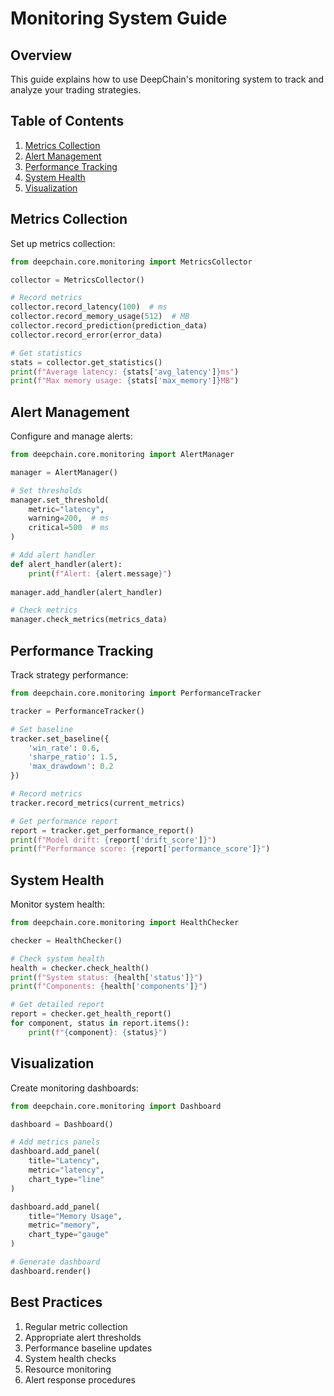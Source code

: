 # Monitoring System Guide

## Overview

This guide explains how to use DeepChain's monitoring system to track and analyze your trading strategies.

## Table of Contents

1. [Metrics Collection](#metrics-collection)
2. [Alert Management](#alert-management)
3. [Performance Tracking](#performance-tracking)
4. [System Health](#system-health)
5. [Visualization](#visualization)

## Metrics Collection

Set up metrics collection:

```python
from deepchain.core.monitoring import MetricsCollector

collector = MetricsCollector()

# Record metrics
collector.record_latency(100)  # ms
collector.record_memory_usage(512)  # MB
collector.record_prediction(prediction_data)
collector.record_error(error_data)

# Get statistics
stats = collector.get_statistics()
print(f"Average latency: {stats['avg_latency']}ms")
print(f"Max memory usage: {stats['max_memory']}MB")
```

## Alert Management

Configure and manage alerts:

```python
from deepchain.core.monitoring import AlertManager

manager = AlertManager()

# Set thresholds
manager.set_threshold(
    metric="latency",
    warning=200,  # ms
    critical=500  # ms
)

# Add alert handler
def alert_handler(alert):
    print(f"Alert: {alert.message}")
    
manager.add_handler(alert_handler)

# Check metrics
manager.check_metrics(metrics_data)
```

## Performance Tracking

Track strategy performance:

```python
from deepchain.core.monitoring import PerformanceTracker

tracker = PerformanceTracker()

# Set baseline
tracker.set_baseline({
    'win_rate': 0.6,
    'sharpe_ratio': 1.5,
    'max_drawdown': 0.2
})

# Record metrics
tracker.record_metrics(current_metrics)

# Get performance report
report = tracker.get_performance_report()
print(f"Model drift: {report['drift_score']}")
print(f"Performance score: {report['performance_score']}")
```

## System Health

Monitor system health:

```python
from deepchain.core.monitoring import HealthChecker

checker = HealthChecker()

# Check system health
health = checker.check_health()
print(f"System status: {health['status']}")
print(f"Components: {health['components']}")

# Get detailed report
report = checker.get_health_report()
for component, status in report.items():
    print(f"{component}: {status}")
```

## Visualization

Create monitoring dashboards:

```python
from deepchain.core.monitoring import Dashboard

dashboard = Dashboard()

# Add metrics panels
dashboard.add_panel(
    title="Latency",
    metric="latency",
    chart_type="line"
)

dashboard.add_panel(
    title="Memory Usage",
    metric="memory",
    chart_type="gauge"
)

# Generate dashboard
dashboard.render()
```

## Best Practices

1. Regular metric collection
2. Appropriate alert thresholds
3. Performance baseline updates
4. System health checks
5. Resource monitoring
6. Alert response procedures 
